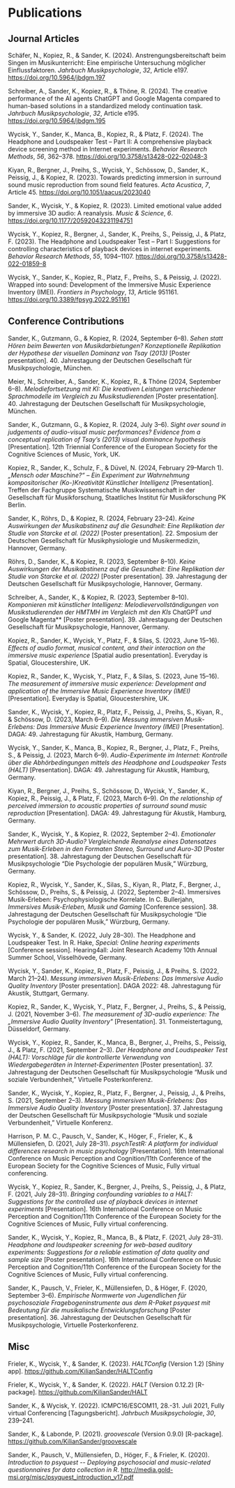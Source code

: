 # Publications


## Journal Articles

Schäfer, N., Kopiez, R., & Sander, K. (2024). Anstrengungsbereitschaft
beim Singen im Musikunterricht: Eine empirische Untersuchung möglicher
Einflussfaktoren. *Jahrbuch Musikpsychologie*, *32*, Article e197.
<https://doi.org/10.5964/jbdgm.197>

Schreiber, A., Sander, K., Kopiez, R., & Thöne, R. (2024). The creative
performance of the AI agents ChatGPT and Google Magenta compared to
human-based solutions in a standardized melody continuation task.
*Jahrbuch Musikpsychologie*, *32*, Article e195.
<https://doi.org/10.5964/jbdgm.195>

Wycisk, Y., Sander, K., Manca, B., Kopiez, R., & Platz, F. (2024). The
Headphone and Loudspeaker Test – Part II: A comprehensive playback
device screening method in Internet experiments. *Behavior Research
Methods*, *56*, 362–378. <https://doi.org/10.3758/s13428-022-02048-3>

Kiyan, R., Bergner, J., Preihs, S., Wycisk, Y., Schössow, D., Sander,
K., Peissig, J., & Kopiez, R. (2023). Towards predicting immersion in
surround sound music reproduction from sound field features. *Acta
Acustica*, *7*, Article 45. <https://doi.org/10.1051/aacus/2023040>

Sander, K., Wycisk, Y., & Kopiez, R. (2023). Limited emotional value
added by immersive 3D audio: A reanalysis. *Music & Science*, *6*.
<https://doi.org/10.1177/20592043231194751>

Wycisk, Y., Kopiez, R., Bergner, J., Sander, K., Preihs, S., Peissig,
J., & Platz, F. (2023). The Headphone and Loudspeaker Test – Part I:
Suggestions for controlling characteristics of playback devices in
internet experiments. *Behavior Research Methods*, *55*, 1094–1107.
<https://doi.org/10.3758/s13428-022-01859-8>

Wycisk, Y., Sander, K., Kopiez, R., Platz, F., Preihs, S., & Peissig, J.
(2022). Wrapped into sound: Development of the Immersive Music
Experience Inventory (IMEI). *Frontiers in Psychology*, *13*, Article
951161. <https://doi.org/10.3389/fpsyg.2022.951161>

## Conference Contributions

Sander, K., Gutzmann, G., & Kopiez, R. (2024, September 6–8). *Sehen
statt Hören beim Bewerten von Musikdarbietungen? Konzeptionelle
Replikation der Hypothese der visuellen Dominanz von Tsay (2013)*
\[Poster presentation\]. 40. Jahrestagung der Deutschen Gesellschaft für
Musikpsychologie, München.

Meier, N., Schreiber, A., Sander, K., Kopiez, R., & Thöne (2024,
September 6–8). *Melodiefortsetzung mit KI: Die kreativen Leistungen
verschiedener Sprachmodelle im Vergleich zu Musikstudierenden* \[Poster
presentation\]. 40. Jahrestagung der Deutschen Gesellschaft für
Musikpsychologie, München.

Sander, K., Gutzmann, G., & Kopiez, R. (2024, July 3–6). *Sight over
sound in judgements of audio-visual music performances? Evidence from a
conceptual replication of Tsay’s (2013) visual dominance hypothesis*
\[Presentation\]. 12th Triennial Conference of the European Society for
the Cognitive Sciences of Music, York, UK.

Kopiez, R., Sander, K., Schulz, F., & Düvel, N. (2024, February 29–March
1). *„Mensch oder Maschine?“ – Ein Experiment zur Wahrnehmung
kompositorischer (Ko-)Kreativität Künstlicher Intelligenz*
\[Presentation\]. Treffen der Fachgruppe Systematische Musikwissenschaft
in der Gesellschaft für Musikforschung, Staatliches Institut für
Musikforschung PK Berlin.

Sander, K., Röhrs, D., & Kopiez, R. (2024, February 23–24). *Keine
Auswirkungen der Musikabstinenz auf die Gesundheit: Eine Replikation der
Studie von Starcke et al. (2022)* \[Poster presentation\]. 22. Smposium
der Deutschen Gesellschaft für Musikphysiologie und Musikermedizin,
Hannover, Germany.

Röhrs, D., Sander, K., & Kopiez, R. (2023, September 8–10). *Keine
Auswirkungen der Musikabstinenz auf die Gesundheit: Eine Replikation der
Studie von Starcke et al. (2022)* \[Poster presentation\]. 39.
Jahrestagung der Deutschen Gesellschaft für Musikpsychologie, Hannover,
Germany.

Schreiber, A., Sander, K., & Kopiez, R. (2023, September 8–10).
*Komponieren mit künstlicher Intelligenz: Melodievervollständigungen von
Musikstudierenden der HMTMH im Vergleich mit den KIs* ChatGPT *und*
Google Magenta** \[Poster presentation\]. 39. Jahrestagung der Deutschen
Gesellschaft für Musikpsychologie, Hannover, Germany.

Kopiez, R., Sander, K., Wycisk, Y., Platz, F., & Silas, S. (2023, June
15–16). *Effects of audio format, musical content, and their interaction
on the immersive music experience* \[Spatial audio presentation\].
Everyday is Spatial, Gloucestershire, UK.

Kopiez, R., Sander, K., Wycisk, Y., Platz, F., & Silas, S. (2023, June
15–16). *The measurement of immersive music experience: Development and
application of the Immersive Music Experience Inventory (IMEI)*
\[Presentation\]. Everyday is Spatial, Gloucestershire, UK.

Sander, K., Wycisk, Y., Kopiez, R., Platz, F., Peissig, J., Preihs, S.,
Kiyan, R., & Schössow, D. (2023, March 6–9). *Die Messung immersiven
Musik-Erlebens: Das Immersive Music Experience Inventory (IMEI)*
\[Presentation\]. DAGA: 49. Jahrestagung für Akustik, Hamburg, Germany.

Wycisk, Y., Sander, K., Manca, B., Kopiez, R., Bergner, J., Platz, F.,
Preihs, S., & Peissig, J. (2023, March 6–9). *Audio-Experimente im
Internet: Kontrolle über die Abhörbedingungen mittels des Headphone and
Loudspeaker Tests (HALT)* \[Presentation\]. DAGA: 49. Jahrestagung für
Akustik, Hamburg, Germany.

Kiyan, R., Bergner, J., Preihs, S., Schössow, D., Wycisk, Y., Sander,
K., Kopiez, R., Peissig, J., & Platz, F. (2023, March 6–9). *On the
relationship of perceived immersion to acoustic properties of surround
sound music reproduction* \[Presentation\]. DAGA: 49. Jahrestagung für
Akustik, Hamburg, Germany.

Sander, K., Wycisk, Y., & Kopiez, R. (2022, September 2–4). *Emotionaler
Mehrwert durch 3D-Audio? Vergleichende Reanalyse eines Datensatzes zum
Musik-Erleben in den Formaten Stereo, Surround und Auro-3D* \[Poster
presentation\]. 38. Jahrestagung der Deutschen Gesellschaft für
Musikpsychologie “Die Psychologie der populären Musik,” Würzburg,
Germany.

Kopiez, R., Wycisk, Y., Sander, K., Silas, S., Kiyan, R., Platz, F.,
Bergner, J., Schössow, D., Preihs, S., & Peissig, J. (2022, September
2–4). Immersives Musik-Erleben: Psychophysiologische Korrelate. In C.
Bullerjahn, *Immersives Musik-Erleben, Musik und Gaming* \[Conference
session\]. 38. Jahrestagung der Deutschen Gesellschaft für
Musikpsychologie “Die Psychologie der populären Musik,” Würzburg,
Germany.

Wycisk, Y., & Sander, K. (2022, July 28–30). The Headphone and
Loudspeaker Test. In R. Hake, *Special: Online hearing experiments*
\[Conference session\]. Hearing4all: Joint Research Academy 10th Annual
Summer School, Visselhövede, Germany.

Wycisk, Y., Sander, K., Kopiez, R., Platz, F., Peissig, J., & Preihs, S.
(2022, March 21–24). *Messung immersiven Musik-Erlebens: Das Immersive
Audio Quality Inventory* \[Poster presentation\]. DAGA 2022: 48.
Jahrestagung für Akustik, Stuttgart, Germany.

Kopiez, R., Sander, K., Wycisk, Y., Platz, F., Bergner, J., Preihs, S.,
& Peissig, J. (2021, November 3–6). *The measurement of 3D-audio
experience: The „Immersive Audio Quality Inventory"* \[Presentation\].
31. Tonmeistertagung, Düsseldorf, Germany.

Wycisk, Y., Kopiez, R., Sander, K., Manca, B., Bergner, J., Preihs, S.,
Peissig, J., & Platz, F. (2021, September 2–3). *Der Headphone and
Loudspeaker Test (HALT): Vorschläge für die kontrollierte Verwendung von
Wiedergabegeräten in Internet-Experimenten* \[Poster presentation\]. 37.
Jahrestagung der Deutschen Gesellschaft für Musikpsychologie “Musik und
soziale Verbundenheit,” Virtuelle Posterkonferenz.

Sander, K., Wycisk, Y., Kopiez, R., Platz, F., Bergner, J., Peissig, J.,
& Preihs, S. (2021, September 2–3). *Messung immersiven Musik-Erlebens:
Das Immersive Audio Quality Inventory* \[Poster presentation\]. 37.
Jahrestagung der Deutschen Gesellschaft für Musikpsychologie “Musik und
soziale Verbundenheit,” Virtuelle Konferenz.

Harrison, P. M. C., Pausch, V., Sander, K., Höger, F., Frieler, K., &
Müllensiefen, D. (2021, July 28–31). *psychTestR: A platform for
individual differences research in music psychology* \[Presentation\].
16th International Conference on Music Perception and Cognition/11th
Conference of the European Society for the Cognitive Sciences of Music,
Fully virtual conferencing.

Wycisk, Y., Kopiez, R., Sander, K., Bergner, J., Preihs, S., Peissig,
J., & Platz, F. (2021, July 28–31). *Bringing confounding variables to a
HALT: Suggestions for the controlled use of playback devices in internet
experiments* \[Presentation\]. 16th International Conference on Music
Perception and Cognition/11th Conference of the European Society for the
Cognitive Sciences of Music, Fully virtual conferencing.

Sander, K., Wycisk, Y., Kopiez, R., Manca, B., & Platz, F. (2021, July
28–31). *Headphone and loudspeaker screening for web-based auditory
experiments: Suggestions for a reliable estimation of data quality and
sample size* \[Poster presentation\]. 16th International Conference on
Music Perception and Cognition/11th Conference of the European Society
for the Cognitive Sciences of Music, Fully virtual conferencing.

Sander, K., Pausch, V., Frieler, K., Müllensiefen, D., & Höger, F.
(2020, September 3–6). *Empirische Normwerte von Jugendlichen für
psychosoziale Fragebogeninstrumente aus dem R-Paket psyquest mit
Bedeutung für die musikalische Entwicklungsforschung* \[Poster
presentation\]. 36. Jahrestagung der Deutschen Gesellschaft für
Musikpsychologie, Virtuelle Posterkonferenz.

## Misc

Frieler, K., Wycisk, Y., & Sander, K. (2023). *HALTConfig* (Version 1.2)
\[Shiny app\]. <https://github.com/KilianSander/HALTConfig>

Frieler, K., Wycisk, Y., & Sander, K. (2022). *HALT* (Version 0.12.2)
\[R-package\]. <https://github.com/KilianSander/HALT>

Sander, K., & Wycisk, Y. (2022). ICMPC16/ESCOM11, 28.-31. Juli 2021,
Fully virtual Conferencing \[Tagungsbericht\]. *Jahrbuch
Musikpsychologie*, *30*, 239–241.

Sander, K., & Labonde, P. (2021). *groovescale* (Version 0.9.0)
\[R-package\]. <https://github.com/KilianSander/groovescale>

Sander, K., Pausch, V., Müllensiefen, D., Höger, F., & Frieler, K.
(2020). *Introduction to psyquest -- Deploying psychosocial and
music-related questionnaires for data collection in R*.
<http://media.gold-msi.org/misc/psyquest_introduction_v17.pdf>
